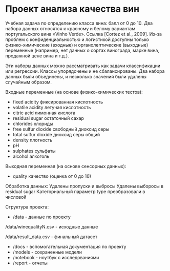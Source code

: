 # Проект анализа качества вин

Учебная задача по определению класса вина: балл от 0 до 10.
Два набора данных относятся к красному и белому вариантам португальского вина
«Vinho Verde». Ссылка [Cortez et al., 2009]. Из-за проблем с конфиденциальностью и
логистикой доступны только физико-химические (входные) и органолептические
(выходные) переменные (например, нет данных о сортах винограда, марке вина,
продажной цене вина и т.д.).

Эти наборы данных можно рассматривать как задачи классификации или регрессии.
Классы упорядочены и не сбалансированы.
Два набора данных были объединены, и несколько значений были удалены случайным
образом.

Входные переменные (на основе физико-химических тестов):
* fixed acidity фиксированная кислотность
* volatile acidity летучая кислотность
* citric acid лимонная кислота
* residual sugar остаточный сахар
* chlorides хлориды
* free sulfur dioxide свободный диоксид серы
* total sulfur dioxide диоксид серы общий
* density плотность
* рН
* sulphates сульфаты
* alcohol алкоголь

Выходная переменная (на основе сенсорных данных):
* quality качество (оценка от 0 до 10)

Обработка данных:
Удалены пропуски и выбросы
Удалены выборосы в residual sugar
Категориальный параметр type преобразовали в числовой

Структура проекта:

- /data - данные по проекту

/data/winequalityN.csv - исходные данные

/data/result_data.csv - финальный датасет

- /docs - вспомогательная документация по проекту
- /models - сохраненные модели
- /notebook - ноутбук с исследованиями
- /report - отчеты

